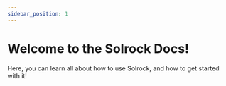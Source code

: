 ```yaml
---
sidebar_position: 1
---
```


# Welcome to the Solrock Docs!

Here, you can learn all about how to use Solrock, and how to get started with it!
